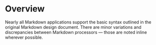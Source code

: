 # Overview

Nearly all Markdown applications support the basic syntax outlined in the original Markdown design document. There are minor variations and discrepancies between Markdown processors — those are noted inline wherever possible.
